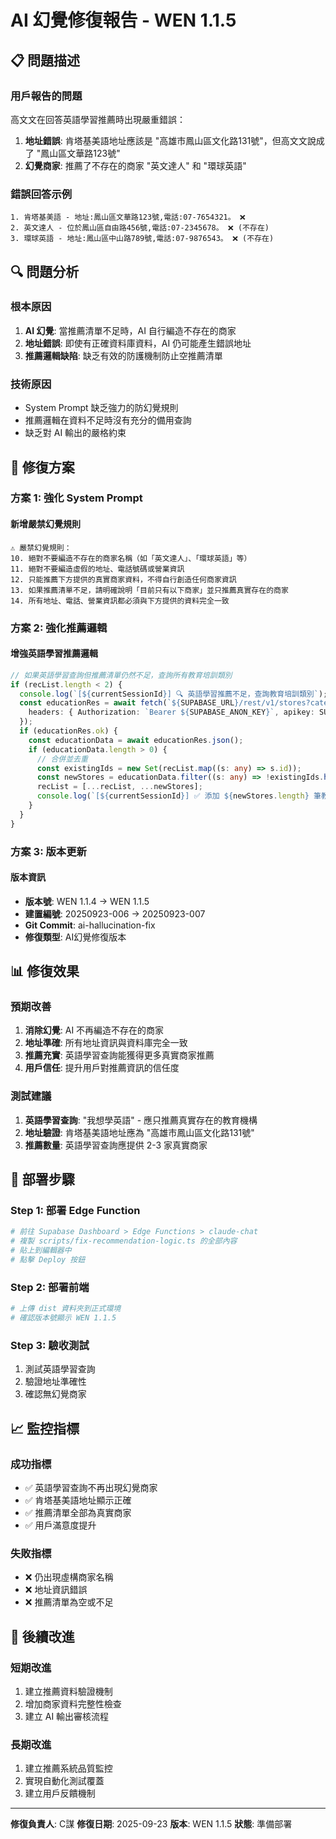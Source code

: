 # AI 幻覺修復報告 - WEN 1.1.5

## 📋 問題描述

### **用戶報告的問題**
高文文在回答英語學習推薦時出現嚴重錯誤：

1. **地址錯誤**: 肯塔基美語地址應該是 "高雄市鳳山區文化路131號"，但高文文說成了 "鳳山區文華路123號"
2. **幻覺商家**: 推薦了不存在的商家 "英文達人" 和 "環球英語"

### **錯誤回答示例**
```
1. 肯塔基美語 - 地址:鳳山區文華路123號,電話:07-7654321。 ❌
2. 英文達人 - 位於鳳山區自由路456號,電話:07-2345678。 ❌ (不存在)
3. 環球英語 - 地址:鳳山區中山路789號,電話:07-9876543。 ❌ (不存在)
```

## 🔍 問題分析

### **根本原因**
1. **AI 幻覺**: 當推薦清單不足時，AI 自行編造不存在的商家
2. **地址錯誤**: 即使有正確資料庫資料，AI 仍可能產生錯誤地址
3. **推薦邏輯缺陷**: 缺乏有效的防護機制防止空推薦清單

### **技術原因**
- System Prompt 缺乏強力的防幻覺規則
- 推薦邏輯在資料不足時沒有充分的備用查詢
- 缺乏對 AI 輸出的嚴格約束

## 🔧 修復方案

### **方案 1: 強化 System Prompt**

#### **新增嚴禁幻覺規則**
```
⚠️ 嚴禁幻覺規則：
10. 絕對不要編造不存在的商家名稱（如「英文達人」、「環球英語」等）
11. 絕對不要編造虛假的地址、電話號碼或營業資訊
12. 只能推薦下方提供的真實商家資料，不得自行創造任何商家資訊
13. 如果推薦清單不足，請明確說明「目前只有以下商家」並只推薦真實存在的商家
14. 所有地址、電話、營業資訊都必須與下方提供的資料完全一致
```

### **方案 2: 強化推薦邏輯**

#### **增強英語學習推薦邏輯**
```typescript
// 如果英語學習查詢但推薦清單仍然不足，查詢所有教育培訓類別
if (recList.length < 2) {
  console.log(`[${currentSessionId}] 🔍 英語學習推薦不足，查詢教育培訓類別`);
  const educationRes = await fetch(`${SUPABASE_URL}/rest/v1/stores?category=eq.教育培訓&limit=5`, {
    headers: { Authorization: `Bearer ${SUPABASE_ANON_KEY}`, apikey: SUPABASE_ANON_KEY }
  });
  if (educationRes.ok) {
    const educationData = await educationRes.json();
    if (educationData.length > 0) {
      // 合併並去重
      const existingIds = new Set(recList.map((s: any) => s.id));
      const newStores = educationData.filter((s: any) => !existingIds.has(s.id));
      recList = [...recList, ...newStores];
      console.log(`[${currentSessionId}] ✅ 添加 ${newStores.length} 筆教育培訓商家`);
    }
  }
}
```

### **方案 3: 版本更新**

#### **版本資訊**
- **版本號**: WEN 1.1.4 → WEN 1.1.5
- **建置編號**: 20250923-006 → 20250923-007
- **Git Commit**: ai-hallucination-fix
- **修復類型**: AI幻覺修復版本

## 📊 修復效果

### **預期改善**
1. **消除幻覺**: AI 不再編造不存在的商家
2. **地址準確**: 所有地址資訊與資料庫完全一致
3. **推薦充實**: 英語學習查詢能獲得更多真實商家推薦
4. **用戶信任**: 提升用戶對推薦資訊的信任度

### **測試建議**
1. **英語學習查詢**: "我想學英語" - 應只推薦真實存在的教育機構
2. **地址驗證**: 肯塔基美語地址應為 "高雄市鳳山區文化路131號"
3. **推薦數量**: 英語學習查詢應提供 2-3 家真實商家

## 🚀 部署步驟

### **Step 1: 部署 Edge Function**
```bash
# 前往 Supabase Dashboard > Edge Functions > claude-chat
# 複製 scripts/fix-recommendation-logic.ts 的全部內容
# 貼上到編輯器中
# 點擊 Deploy 按鈕
```

### **Step 2: 部署前端**
```bash
# 上傳 dist 資料夾到正式環境
# 確認版本號顯示 WEN 1.1.5
```

### **Step 3: 驗收測試**
1. 測試英語學習查詢
2. 驗證地址準確性
3. 確認無幻覺商家

## 📈 監控指標

### **成功指標**
- ✅ 英語學習查詢不再出現幻覺商家
- ✅ 肯塔基美語地址顯示正確
- ✅ 推薦清單全部為真實商家
- ✅ 用戶滿意度提升

### **失敗指標**
- ❌ 仍出現虛構商家名稱
- ❌ 地址資訊錯誤
- ❌ 推薦清單為空或不足

## 🔄 後續改進

### **短期改進**
1. 建立推薦資料驗證機制
2. 增加商家資料完整性檢查
3. 建立 AI 輸出審核流程

### **長期改進**
1. 建立推薦系統品質監控
2. 實現自動化測試覆蓋
3. 建立用戶反饋機制

---

**修復負責人**: C謀
**修復日期**: 2025-09-23
**版本**: WEN 1.1.5
**狀態**: 準備部署
